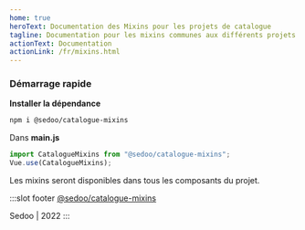 ```yaml
---
home: true
heroText: Documentation des Mixins pour les projets de catalogue
tagline: Documentation pour les mixins communes aux différents projets de catalogue
actionText: Documentation
actionLink: /fr/mixins.html
---
```


### Démarrage rapide

**Installer la dépendance**

```bash
npm i @sedoo/catalogue-mixins
```

Dans **main.js**

```javascript
import CatalogueMixins from "@sedoo/catalogue-mixins";
Vue.use(CatalogueMixins);
```

<Badge text="Attention" type="warn" /> Les mixins seront disponibles dans tous les composants du projet.

<Content slot-key="footer"/>

:::slot footer
[@sedoo/catalogue-mixins](https://www.npmjs.com/package/@sedoo/catalogue-mixins)

Sedoo | 2022
:::
